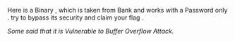 Here is a Binary , which is taken from Bank and works with a Password only . try to bypass its security and claim your flag . 

*Some said that it is Vulnerable to Buffer Overflow Attack.*
